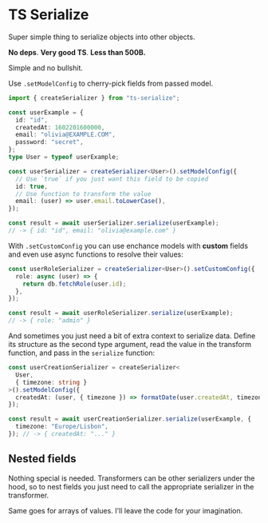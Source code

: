 # TS Serialize

Super simple thing to serialize objects into other objects.

**No deps**.
**Very good TS**.
**Less than 500B.**

Simple and no bullshit.

Use `.setModelConfig` to cherry-pick fields from passed model.

```ts
import { createSerializer } from "ts-serialize";

const userExample = {
  id: "id",
  createdAt: 1602201600000,
  email: "olivia@EXAMPLE.COM",
  password: "secret",
};
type User = typeof userExample;

const userSerializer = createSerializer<User>().setModelConfig({
  // Use `true` if you just want this field to be copied
  id: true,
  // Use function to transform the value
  email: (user) => user.email.toLowerCase(),
});

const result = await userSerializer.serialize(userExample);
// -> { id: "id", email: "olivia@example.com" }
```

With `.setCustomConfig` you can use enchance models with **custom** fields and
even use async functions to resolve their values:

```ts
const userRoleSerializer = createSerializer<User>().setCustomConfig({
  role: async (user) => {
    return db.fetchRole(user.id);
  },
});

const result = await userRoleSerializer.serialize(userExample);
// -> { role: "admin" }
```

And sometimes you just need a bit of extra context to serialize data. Define its
structure as the second type argument, read the value in the transform function,
and pass in the `serialize` function:

```ts
const userCreationSerializer = createSerializer<
  User,
  { timezone: string }
>().setModelConfig({
  createdAt: (user, { timezone }) => formatDate(user.createdAt, timezone),
});

const result = await userCreationSerializer.serialize(userExample, {
  timezone: "Europe/Lisbon",
}); // -> { createdAt: "..." }
```

## Nested fields

Nothing special is needed. Transformers can be other serializers under the hood,
so to nest fields you just need to call the appropriate serializer in the transformer.

Same goes for arrays of values. I'll leave the code for your imagination.
